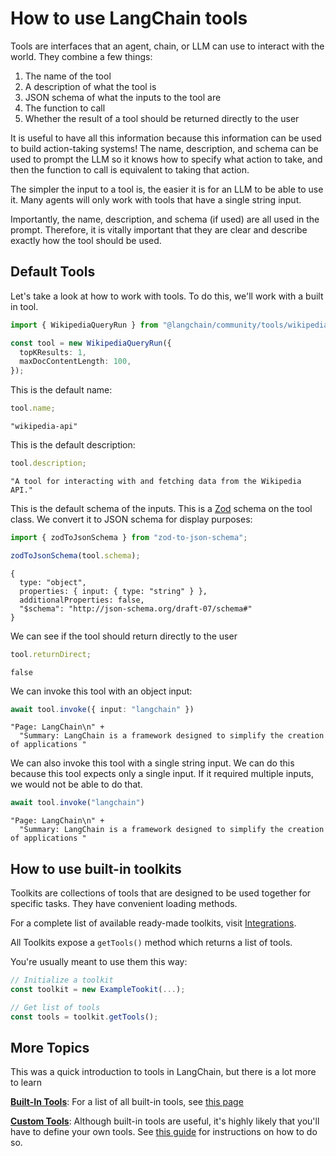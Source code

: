 # How to use LangChain tools

Tools are interfaces that an agent, chain, or LLM can use to interact with the world.
They combine a few things:

1. The name of the tool
2. A description of what the tool is
3. JSON schema of what the inputs to the tool are
4. The function to call 
5. Whether the result of a tool should be returned directly to the user

It is useful to have all this information because this information can be used to build action-taking systems! The name, description, and schema can be used to prompt the LLM so it knows how to specify what action to take, and then the function to call is equivalent to taking that action.

The simpler the input to a tool is, the easier it is for an LLM to be able to use it.
Many agents will only work with tools that have a single string input.

Importantly, the name, description, and schema (if used) are all used in the prompt. Therefore, it is vitally important that they are clear and describe exactly how the tool should be used.

## Default Tools

Let's take a look at how to work with tools. To do this, we'll work with a built in tool.


```typescript
import { WikipediaQueryRun } from "@langchain/community/tools/wikipedia_query_run";

const tool = new WikipediaQueryRun({
  topKResults: 1,
  maxDocContentLength: 100,
});
```

This is the default name:


```typescript
tool.name;
```



```output
"wikipedia-api"
```


This is the default description:


```typescript
tool.description;
```



```output
"A tool for interacting with and fetching data from the Wikipedia API."
```


This is the default schema of the inputs. This is a [Zod](https://zod.dev) schema on the tool class. We convert it to JSON schema for display purposes:


```typescript
import { zodToJsonSchema } from "zod-to-json-schema";

zodToJsonSchema(tool.schema);
```



```output
{
  type: "object",
  properties: { input: { type: "string" } },
  additionalProperties: false,
  "$schema": "http://json-schema.org/draft-07/schema#"
}
```


We can see if the tool should return directly to the user


```typescript
tool.returnDirect;
```



```output
false
```


We can invoke this tool with an object input:


```typescript
await tool.invoke({ input: "langchain" })
```



```output
"Page: LangChain\n" +
  "Summary: LangChain is a framework designed to simplify the creation of applications "
```


We can also invoke this tool with a single string input. 
We can do this because this tool expects only a single input.
If it required multiple inputs, we would not be able to do that.


```typescript
await tool.invoke("langchain")
```



```output
"Page: LangChain\n" +
  "Summary: LangChain is a framework designed to simplify the creation of applications "
```


## How to use built-in toolkits

Toolkits are collections of tools that are designed to be used together for specific tasks. They have convenient loading methods.

For a complete list of available ready-made toolkits, visit [Integrations](/oss/integrations/toolkits/).

All Toolkits expose a `getTools()` method which returns a list of tools.

You're usually meant to use them this way:

```ts
// Initialize a toolkit
const toolkit = new ExampleTookit(...);

// Get list of tools
const tools = toolkit.getTools();
```

## More Topics

This was a quick introduction to tools in LangChain, but there is a lot more to learn

**[Built-In Tools](/oss/integrations/tools/)**: For a list of all built-in tools, see [this page](/oss/integrations/tools/)
    
**[Custom Tools](/oss/how-to/custom_tools)**: Although built-in tools are useful, it's highly likely that you'll have to define your own tools. See [this guide](/oss/how-to/custom_tools) for instructions on how to do so.
